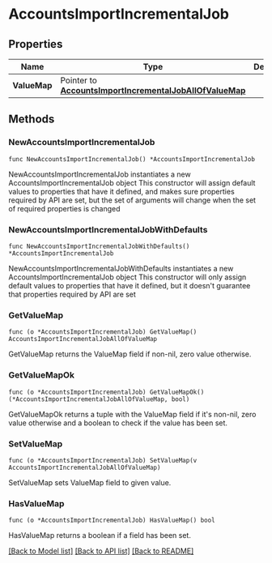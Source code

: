 # AccountsImportIncrementalJob

## Properties

Name | Type | Description | Notes
------------ | ------------- | ------------- | -------------
**ValueMap** | Pointer to [**AccountsImportIncrementalJobAllOfValueMap**](AccountsImportIncrementalJobAllOfValueMap.md) |  | [optional] 

## Methods

### NewAccountsImportIncrementalJob

`func NewAccountsImportIncrementalJob() *AccountsImportIncrementalJob`

NewAccountsImportIncrementalJob instantiates a new AccountsImportIncrementalJob object
This constructor will assign default values to properties that have it defined,
and makes sure properties required by API are set, but the set of arguments
will change when the set of required properties is changed

### NewAccountsImportIncrementalJobWithDefaults

`func NewAccountsImportIncrementalJobWithDefaults() *AccountsImportIncrementalJob`

NewAccountsImportIncrementalJobWithDefaults instantiates a new AccountsImportIncrementalJob object
This constructor will only assign default values to properties that have it defined,
but it doesn't guarantee that properties required by API are set

### GetValueMap

`func (o *AccountsImportIncrementalJob) GetValueMap() AccountsImportIncrementalJobAllOfValueMap`

GetValueMap returns the ValueMap field if non-nil, zero value otherwise.

### GetValueMapOk

`func (o *AccountsImportIncrementalJob) GetValueMapOk() (*AccountsImportIncrementalJobAllOfValueMap, bool)`

GetValueMapOk returns a tuple with the ValueMap field if it's non-nil, zero value otherwise
and a boolean to check if the value has been set.

### SetValueMap

`func (o *AccountsImportIncrementalJob) SetValueMap(v AccountsImportIncrementalJobAllOfValueMap)`

SetValueMap sets ValueMap field to given value.

### HasValueMap

`func (o *AccountsImportIncrementalJob) HasValueMap() bool`

HasValueMap returns a boolean if a field has been set.


[[Back to Model list]](../README.md#documentation-for-models) [[Back to API list]](../README.md#documentation-for-api-endpoints) [[Back to README]](../README.md)



